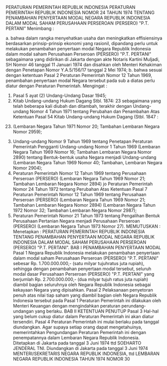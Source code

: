  PERATURAN PEMERINTAH REPUBLIK INDONESIA PERATURAN PEMERINTAH REPUBLIK INDONESIA NOMOR 24 TAHUN 1974 TENTANG PENAMBAHAN PENYERTAAN MODAL NEGARA REPUBLIK INDONESIA DALAM MODAL SAHAM PERUSAHAAN PERSEROAN (PERSERO) "P.T. PERTANI"
Menimbang :

a. bahwa dalam rangka menyehatkan usaha dan meningkatkan effisiensinya berdasarkan prinsip-prinsip ekonomi yang rasionil, dipandang perlu untuk melakukan penambahan penyertaan modal Negara Republik Indonesia dalam modal saham Perusahaan Perseroan (PERSERO) "P.T. PERTANI" sebagaimana yang didirikan di Jakarta dengan akte Notaris Kartini Muljadi, SH Nomor 46 tanggal 11 Januari 1974 dan disahkan oleh Menteri Kehakiman dengan Penetapan Nomor Y.A.5/156/17 tanggal 2 Mei 1974;
b. bahwa sesuai dengan ketentuan Pasal 2 Peraturan Pemerintah Nomor 12 Tahun 1969, penambahan penyertaan modal Negara tersebut pada sub a diatas perlu diatur dengan Peraturan Pemerintah.
Mengingat :

1. Pasal 5 ayat (2) Undang-Undang Dasar 1945;
2. Kitab Undang-undang Hukum Dagang Stbl. 1874: 23 sebagaimana yang telah beberapa kali diubah dan ditambah, terakhir dengan Undang-undang Nomor 4 Tahun 1971 tentang Perubahan dan Penambahan Atas Ketentuan Pasal 54 Kitab Undang-undang Hukum Dagang (Stbl. 1847 :
23) (Lembaran Negara Tahun 1971 Nomor 20; Tambahan Lembaran Negara Nomor 2959);
3. Undang-undang Nomor 9 Tahun 1969 tentang Penetapan Peraturan Pemerintah Pengganti Undang-undang Nomor 1 Tahun 1969 (Lembaran Negara Tahun 1969 Nomor 16; Tambahan Lembaran Negara Nomor 2890) tentang Bentuk-bentuk usaha Negara menjadi Undang-undang (Lembaran Negara Tahun 1969 Nomor 40; Tambahan, Lembaran Negara Nomor 2904);
4. Peraturan Pemerintah Nomor 12 Tahun 1969 tentang Perusahaan Perseroan (PERSERO) (Lembaran Negara Tahun 1969 Nomor 21; Tambahan Lembaran Negara Nomor 2894) jo Peraturan Pemerintah Nomor 24 Tahun 1972 tentang Perubahan Atas Ketentuan Pasal 7 Peraturan Pemerintah Nomor 12 Tahun 1969 tentang Perusahaan Perseroan (PERSERO) (Lembaran Negara Tahun 1969 Nomor 21; Tambahan Lembaran Negara Nomor 2894) (Lembaran Negara Tahun 1972 Nomor 32; Tambahan Lembaran Negara Nomor 2987);
5. Peraturan Pemerintah Nomor 21 Tahun 1973 tentang Pengalihan Bentuk Perusahaan Pertanian Negara menjadi Perusahaan Perseroan (PERSERO) (Lembaran Negara Tahun 1973 Nomor 27).
MEMUTUSKAN :
 Menetapkan : PERATURAN PEMERINTAH REPUBLIK INDONESIA TENTANG PENAMBAHAN PENYERTAAN MODAL NEGARA REPUBLIK INDONESIA DALAM MODAL SAHAM PERUSAHAAN PERSEROAN (PERSERO) "P.T. PERTANI".
BAB I PENAMBAHAN PENYERTAAN MODAL
Pasal 1
Negara Republik Indonesia melakukan penambahan penyertaan dalam modal saham Perusahaan Perseroan (PERSERO) "P.T. PERTANI" sebesar Rp. 1.700.000.000,- (satu milyar tujuhratus juta rupiah), sehingga dengan penambahan penyertaan modal tersebut, seluruh modal dasar Perusahaan Perseroan (PERSERO) "P.T. PERTANI" yang berjumlah Rp. 2.700.000.000,- (dua milyar tujuh ratus juta rupiah) diambil bagian seluruhnya oleh Negara Republik Indonesia sebagai kekayaan Negara yang dipisahkan.
Pasal 2
Pelaksanaan penyetoran penuh atas nilai tiap saham yang diambil bagian oleh Negara Republik Indonesia tersebut pada Pasal 1 Peraturan Pemerintah ini dilakukan oleh Menteri Keuangan dengan mengindahkan peraturan perundang-undangan yang berlaku.
BAB II KETENTUAN PENUTUP
Pasal 3
Hal-hal yang belum cukup diatur dalam Peraturan Pemerintah ini akan diatur tersendiri.
Pasal 4
Peraturan Pemerintah ini mulai berlaku pada tanggal diundangkan. Agar supaya setiap orang dapat mengetahuinya, memerintahkan Pengundangan Peraturan Pemerintah ini dengan penempatannya dalam Lembaran Negara Republik Indonesia. Ditetapkan di Jakarta pada tanggal 3 Juni 1974 ttd SOEHARTO JENDERAL TNI. Diundangkan di Jakarta pada tanggal 3 Juni 1974 MENTERI/SEKRETARIS NEGARA REPUBLIK INDONESIA, ttd LEMBARAN NEGARA REPUBLIK INDONESIA TAHUN 1974 NOMOR 30